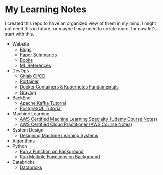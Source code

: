 # My Learning Notes

I created this repo to have an organized view of them in my mind. I might not need this in future, or maybe I may need to create more, for now let's start with this.

- Website
    - [Blogs](https://abdullahsamilguser.com/blog/)
    - [Paper Summaries](https://abdullahsamilguser.com/paper/)
    - [Books](https://abdullahsamilguser.com/book/)
    - [ML References](https://abdullahsamilguser.com/ml_references.html)
- DevOps
    - [Gitlab CI/CD](./devops/gitlab-ci-cd.md)
    - [Portainer](./devops/portainer.md)
    - [Docker Containers & Kubernetes Fundamentals](./devops/docker_kubernetes/README.md)
    - [Graylog](./devops/graylog.md)
- BackEnd
    - [Apache Kafka Tutorial](./backend/kafka.md)
    - [PostgreSQL Tutorial](./backend/postgresql.md)
- Machine Learning
    - [AWS Certified Machine Learning Specialty (Udemy Course Notes)](./machine_learning/udemy-aws-mls-c01/README.md)
    - [AWS Certified Cloud Practitioner (AWS Course Notes)](./machine_learning/aws-clf-c02/README.md)
- System Design
    - [Designing Machine Learning Systems](./system/chip_huyen.md)
- [Algorithms](https://github.com/gsamil/algorithms/)
- Python
    - [Run a Function on Background](./python/run_on_background.py)
    - [Run Multiple Functions on Background](./python/run_on_background_mult.py)
- Databricks
    - [Databricks](./databricks/readme.md)
